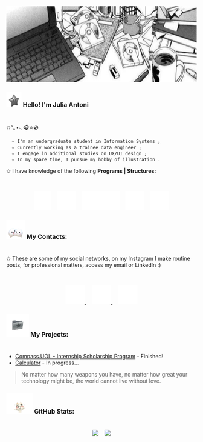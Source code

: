 <div align="center">
    <img src="images/thumb.jpg" width="1000" height="200">
</div>

### <img src="images/img2.png" width="40" height="40"> Hello! I'm Julia Antoni <h1>

 ✩°｡⋆⸜ 🎧✮💿

      ✧ I'm an undergraduate student in Information Systems ;
      ✧ Currently working as a trainee data engineer ;
      ✧ I engage in additional studies on UX/UI design ;
      ✧ In my spare time, I pursue my hobby of illustration .

✩ I have knowledge of the following **Programs | Structures:**

&nbsp;

<div align="center">
    <img src="images/c icon.png" width="45" height="50">&nbsp; &nbsp;
    <img src="images/python icon.png" width="50" height="50">&nbsp; &nbsp;
    <img src="images/sql icon.png" width="100" height="50">&nbsp; &nbsp;
    <img src="images/html icon.png" width="50" height="50">&nbsp; &nbsp;
    <img src="images/css icon.png" width="50" height="50">
</div>

### <img src="images/img3.png" width="50" height="50"> My Contacts: <h1>

✩ These are some of my social networks, on my Instagram I make routine posts, for professional matters, access my email or LinkedIn :)

&nbsp;

<div align="center">
    <a href="https://www.instagram.com/juliaantonii/?hl=pt">
        <img src="images/instagram icon.png" width="50" height="50">
    </a>&nbsp; &nbsp;
    <a href="mailto:juliaantonisaab@gmail.com">
        <img src="images/gmail icon.png" width="50" height="50">
    </a>&nbsp; &nbsp;
    <a href="https://www.linkedin.com/in/j%C3%BAlia-antoni/">
        <img src="images/linkedin icon.png" width="50" height="50">
    </a>
</div>

### <img src="images/img4.png" width="60" height="60"> My Projects: <h1>

- [Compass.UOL - Internship Scholarship Program](https://github.com/juliaantonii/Compass-UOL) - Finished!
- [Calculator](https://github.com/juliaantonii/Calculator) - In progress...

>No matter how many weapons you have, no matter how great your technology might be, the world cannot live without love.
>
### <img src="images/img5.png" width="70" height="55"> GitHub Stats: <h1>

<p align="center">
  <img  width="50%" src="https://github-readme-stats.vercel.app/api?username=juliaantonii&theme=graywhite&show_icons=true" />&nbsp; &nbsp;
  <img width="38%" src="https://github-readme-stats.vercel.app/api/top-langs/?username=juliaantonii&layout=compact&theme=graywhite" />
</p>





